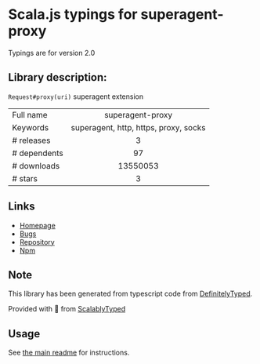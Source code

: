 
# Scala.js typings for superagent-proxy

Typings are for version 2.0

## Library description:
`Request#proxy(uri)` superagent extension

|                    |                 |
| ------------------ | :-------------: |
| Full name          | superagent-proxy |
| Keywords           | superagent, http, https, proxy, socks |
| # releases         | 3 |
| # dependents       | 97 |
| # downloads        | 13550053 |
| # stars            | 3 |

## Links
- [Homepage](https://github.com/TooTallNate/superagent-proxy#readme)
- [Bugs](https://github.com/TooTallNate/superagent-proxy/issues)
- [Repository](https://github.com/TooTallNate/superagent-proxy)
- [Npm](https://www.npmjs.com/package/superagent-proxy)
    


## Note
This library has been generated from typescript code from [DefinitelyTyped](https://definitelytyped.org).

Provided with :purple_heart: from [ScalablyTyped](https://github.com/oyvindberg/ScalablyTyped)

## Usage
See [the main readme](../../readme.md) for instructions.


